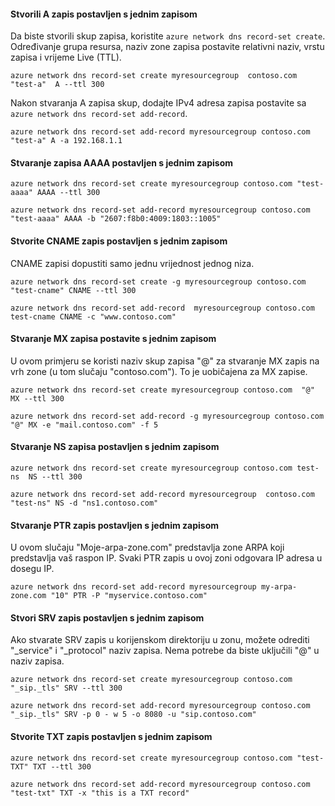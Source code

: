 #### <a name="create-an-a-record-set-with-single-record"></a>Stvorili A zapis postavljen s jednim zapisom

Da biste stvorili skup zapisa, koristite `azure network dns record-set create`. Određivanje grupa resursa, naziv zone zapisa postavite relativni naziv, vrstu zapisa i vrijeme Live (TTL).

    azure network dns record-set create myresourcegroup  contoso.com "test-a"  A --ttl 300

Nakon stvaranja A zapisa skup, dodajte IPv4 adresa zapisa postavite sa `azure network dns record-set add-record`.

    azure network dns record-set add-record myresourcegroup contoso.com "test-a" A -a 192.168.1.1

#### <a name="create-an-aaaa-record-set-with-a-single-record"></a>Stvaranje zapisa AAAA postavljen s jednim zapisom

    azure network dns record-set create myresourcegroup contoso.com "test-aaaa" AAAA --ttl 300

    azure network dns record-set add-record myresourcegroup contoso.com "test-aaaa" AAAA -b "2607:f8b0:4009:1803::1005"

#### <a name="create-a-cname-record-set-with-a-single-record"></a>Stvorite CNAME zapis postavljen s jednim zapisom

CNAME zapisi dopustiti samo jednu vrijednost jednog niza.


    azure network dns record-set create -g myresourcegroup contoso.com  "test-cname" CNAME --ttl 300

    azure network dns record-set add-record  myresourcegroup contoso.com  test-cname CNAME -c "www.contoso.com"


#### <a name="create-an-mx-record-set-with-a-single-record"></a>Stvaranje MX zapisa postavite s jednim zapisom

U ovom primjeru se koristi naziv skup zapisa "@" za stvaranje MX zapis na vrh zone (u tom slučaju "contoso.com"). To je uobičajena za MX zapise.

    azure network dns record-set create myresourcegroup contoso.com  "@"  MX --ttl 300

    azure network dns record-set add-record -g myresourcegroup contoso.com  "@" MX -e "mail.contoso.com" -f 5


#### <a name="create-an-ns-record-set-with-a-single-record"></a>Stvaranje NS zapisa postavljen s jednim zapisom

    azure network dns record-set create myresourcegroup contoso.com test-ns  NS --ttl 300

    azure network dns record-set add-record myresourcegroup  contoso.com  "test-ns" NS -d "ns1.contoso.com"

#### <a name="create-a-ptr-record-set-with-a-single-record"></a>Stvaranje PTR zapis postavljen s jednim zapisom  
U ovom slučaju "Moje-arpa-zone.com" predstavlja zone ARPA koji predstavlja vaš raspon IP.  Svaki PTR zapis u ovoj zoni odgovara IP adresa u dosegu IP.    

    azure network dns record-set add-record myresourcegroup my-arpa-zone.com "10" PTR -P "myservice.contoso.com"   

#### <a name="create-an-srv-record-set-with-a-single-record"></a>Stvori SRV zapis postavljen s jednim zapisom

Ako stvarate SRV zapis u korijenskom direktoriju u zonu, možete odrediti "_service" i "_protocol" naziv zapisa. Nema potrebe da biste uključili "@" u naziv zapisa.


    azure network dns record-set create myresourcegroup contoso.com "_sip._tls" SRV --ttl 300

    azure network dns record-set add-record myresourcegroup contoso.com  "_sip._tls" SRV -p 0 - w 5 -o 8080 -u "sip.contoso.com"

#### <a name="create-a-txt-record-set-with-single-record"></a>Stvorite TXT zapis postavljen s jednim zapisom

    azure network dns record-set create myresourcegroup contoso.com "test-TXT" TXT --ttl 300

    azure network dns record-set add-record myresourcegroup contoso.com "test-txt" TXT -x "this is a TXT record"
